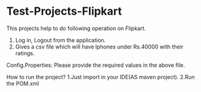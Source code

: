 # Test-Projects-Flipkart
This projects help to do following operation on Flipkart.

1. Log in, Logout from the application.
2. Gives a csv file which will have Iphones under Rs.40000 with their ratings.

Config.Properties:
Please provide the required values in the above file.

How to run the project?
1.Just import in your IDE(AS maven project).
2.Run the POM.xml


